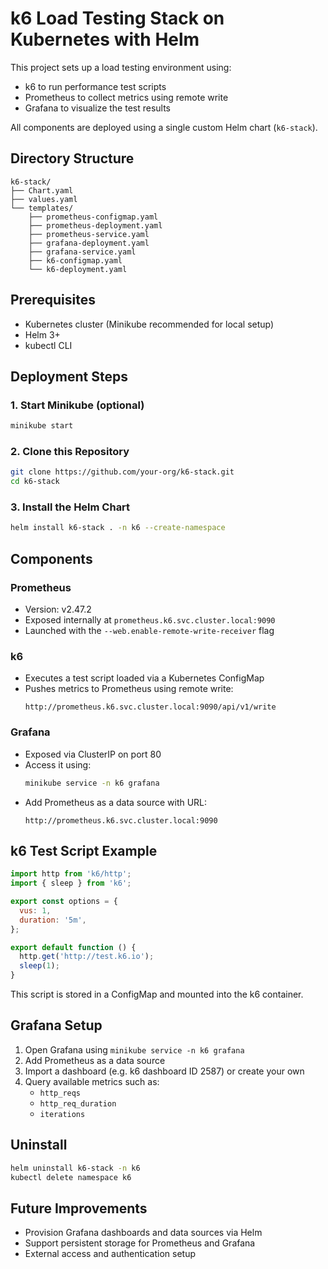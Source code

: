 # k6 Load Testing Stack on Kubernetes with Helm

This project sets up a load testing environment using:

- k6 to run performance test scripts
- Prometheus to collect metrics using remote write
- Grafana to visualize the test results

All components are deployed using a single custom Helm chart (`k6-stack`).

## Directory Structure

```
k6-stack/
├── Chart.yaml
├── values.yaml
└── templates/
    ├── prometheus-configmap.yaml
    ├── prometheus-deployment.yaml
    ├── prometheus-service.yaml
    ├── grafana-deployment.yaml
    ├── grafana-service.yaml
    ├── k6-configmap.yaml
    └── k6-deployment.yaml
```

## Prerequisites

- Kubernetes cluster (Minikube recommended for local setup)
- Helm 3+
- kubectl CLI

## Deployment Steps

### 1. Start Minikube (optional)

```bash
minikube start
```

### 2. Clone this Repository

```bash
git clone https://github.com/your-org/k6-stack.git
cd k6-stack
```

### 3. Install the Helm Chart

```bash
helm install k6-stack . -n k6 --create-namespace
```

## Components

### Prometheus

- Version: v2.47.2
- Exposed internally at `prometheus.k6.svc.cluster.local:9090`
- Launched with the `--web.enable-remote-write-receiver` flag

### k6

- Executes a test script loaded via a Kubernetes ConfigMap
- Pushes metrics to Prometheus using remote write:
  ```
  http://prometheus.k6.svc.cluster.local:9090/api/v1/write
  ```

### Grafana

- Exposed via ClusterIP on port 80
- Access it using:
  ```bash
  minikube service -n k6 grafana
  ```
- Add Prometheus as a data source with URL:
  ```
  http://prometheus.k6.svc.cluster.local:9090
  ```

## k6 Test Script Example

```javascript
import http from 'k6/http';
import { sleep } from 'k6';

export const options = {
  vus: 1,
  duration: '5m',
};

export default function () {
  http.get('http://test.k6.io');
  sleep(1);
}
```

This script is stored in a ConfigMap and mounted into the k6 container.

## Grafana Setup

1. Open Grafana using `minikube service -n k6 grafana`
2. Add Prometheus as a data source
3. Import a dashboard (e.g. k6 dashboard ID 2587) or create your own
4. Query available metrics such as:
   - `http_reqs`
   - `http_req_duration`
   - `iterations`

## Uninstall

```bash
helm uninstall k6-stack -n k6
kubectl delete namespace k6
```

## Future Improvements

- Provision Grafana dashboards and data sources via Helm
- Support persistent storage for Prometheus and Grafana
- External access and authentication setup